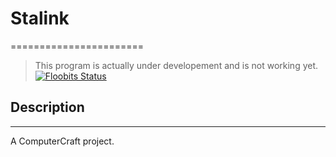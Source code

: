 # Stalink
=======================

> This program is actually under developement and is not working yet.
> [![Floobits Status](https://floobits.com/E-Berry/Stalink.svg)](https://floobits.com/E-Berry/Stalink/redirect)

## Description
-------------------

A ComputerCraft project.

